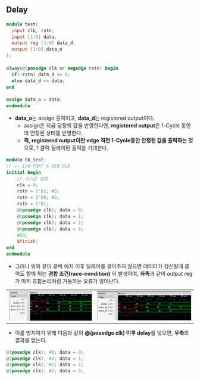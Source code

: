## Delay

```verilog
module test(
  input clk, rstn,
  input [1:0] data,
  output reg [1:0] data_d,
  output [1:0] data_o
);

always@(posedge clk or negedge rstn) begin
  if(~rstn) data_d <= 0;
  else data_d <= data;
end

assign data_o = data;
endmodule
```

- **data_o**는 assign 출력이고, **data_d**는 registered output이다.
  - assign은 지금 당장의 값을 반영한다면, **registered output**은 1-Cycle 동안의 안정된 상태를 반영한다.
  - **즉, registered output이란 edge 직전 1-Cycle동안 안정된 값을 출력하는 것**으로, 1 클럭 딜레이된 출력을 기대한다.

```verilog
module tb_test;
// ~~ I/O PORT & GEN CLK
initial begin
    // 초기값 설정
    clk = 0;
    rstn = 1'b1; #5;
    rstn = 1'b0; #5;
    rstn = 1'b1;
    @(posedge clk); data = 0;
    @(posedge clk); data = 1;
    @(posedge clk); data = 2;
    @(posedge clk); data = 3;
    #50;
    $finish;
end
endmodule
```

- 그러나 위와 같이 클럭 에지 이후 딜레이를 걸어주지 않으면 데이터가 갱신될때 클럭도 함께 튀는 **경합 조건(race-condition)** 이 발생하여, **좌측**과 같이 output reg가 마치 조합논리처럼 거동하는 오류가 일어난다.

<table>
<td text-align="left"><img src="IMG/out_race_condition.png"></td>
<td text-align="right"><img src="IMG/out_normal.png"></td>
</table>

- 이를 방지하기 위해 다음과 같이 **@(posedge clk) 이후 delay**를 넣으면, **우측**의 결과를 얻는다.

```verilog
@(posedge clk); #2; data = 0;
@(posedge clk); #2; data = 1;
@(posedge clk); #2; data = 2;
@(posedge clk); #2; data = 3;
```
